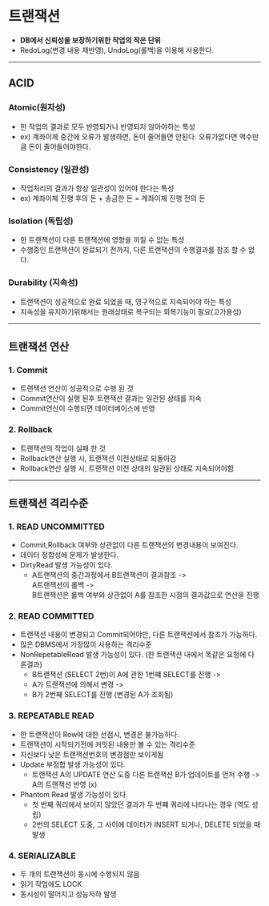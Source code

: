 # 트랜잭션
- **DB에서 신뢰성을 보장하기위한 작업의 작은 단위**
- RedoLog(변경 내용 재반영), UndoLog(롤백)을 이용해 사용한다.

***
## ACID

### Atomic(원자성)
- 한 작업의 결과로 모두 반영되거나 반영되지 않아야하는 특성
- ex) 계좌이체 중간에 오류가 발생하면, 돈이 줄어들면 안된다. 오류가없다면 액수만큼 돈이 줄어들어야한다.
### Consistency (일관성)
- 작업처리의 결과가 항상 일관성이 있어야 한다는 특성 
- ex) 계좌이체 진행 후의 돈 + 송금한 돈 = 계좌이체 진행 전의 돈
### Isolation (독립성)
- 한 트랜잭션이 다른 트랜잭션에 영향을 끼칠 수 없는 특성
- 수행중인 트랜잭션이 완료되기 전까지, 다른 트랜잭션의 수행결과를 참조 할 수 없다.

### Durability (지속성)
- 트랜잭션이 성공적으로 완료 되었을 때, 영구적으로 지속되어야 하는 특성
- 지속성을 유지하기위해서는 원래상태로 복구되는 회복기능이 필요(고가용성)

***
## 트랜잭션 연산

### 1. Commit
- 트랜잭션 연산이 성공적으로 수행 된 것
- Commit연산이 실행 된후 트랜잭션 결과는 일관된 상태를 지속
- Commit연산이 수행되면 데이터베이스에 반영

### 2. Rollback
- 트랜잭션의 작업이 실패 한 것
- Rollback연산 실행 시, 트랜잭션 이전상태로 되돌아감
- Rollback연산 실행 시, 트랜잭션 이전 상태의 일관된 상태로 지속되어야함

***
## 트랜잭션 격리수준

### 1. READ UNCOMMITTED
- Commit,Rollback 여부와 상관없이 다른 트랜잭션의 변경내용이 보여진다.
- 데이터 정합성에 문제가 발생한다.
- DirtyRead 발생 가능성이 있다.
  - A트랜잭션의 중간과정에서 B트랜잭션이 결과참조 -> <br>A트랜잭션이 롤백 -> <br>B트랜잭션은 롤백 여부와 상관없이 A를 참조한 시점의 결과값으로 연산을 진행 

### 2. READ COMMITTED
- 트랜잭션 내용이 변경되고 Commit되어야만, 다른 트랜잭션에서 참조가 가능하다.
- 많은 DBMS에서 가장많이 사용하는 격리수준
- NonRepetableRead 발생 가능성이 있다. (한 트랜잭션 내에서 똑같은 요청에 다른결과)
  - B트랜잭션 (SELECT 2번)이 A에 관한 1번쨰 SELECT를 진행 -><br>
  - A가 트랜잭션에 의해서 변경 -> <br>
  - B가 2번째 SELECT를 진행 (변경된 A가 조회됨)

### 3. REPEATABLE READ
- 한 트랜잭션이 Row에 대한 선점시, 변경은 불가능하다.
- 트랜잭션이 시작되기전에 커밋된 내용만 볼 수 있는 격리수준
- 자신보다 낮은 트랜잭션번호의 변경점만 보이게됨
- Update 부정합 발생 가능성이 있다.
  - 트랜잭션 A의 UPDATE 연산 도중 다른 트랜잭션 B가 업데이트를 먼저 수행 -> A의 트랜잭션 반영 (x)
- Phantom Read 발생 가능성이 있다.
  - 첫 번째 쿼리에서 보이지 않았던 결과가 두 번쨰 쿼리에 나타나는 경우 (역도 성립)
  - 2번의 SELECT 도중, 그 사이에 데이터가 INSERT 되거나, DELETE 되었을 때 발생
### 4. SERIALIZABLE 
- 두 개의 트랜잭션이 동시에 수행되지 않음
- 읽기 작업에도 LOCK
- 동시성이 떨어지고 성능저하 발생
